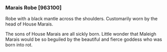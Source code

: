 ### Marais Robe [963100]

Robe with a black mantle across the shoulders. Customarily worn by the head of House Marais.

The sons of House Marais are all sickly born. Little wonder that Maleigh Marais would be so beguiled by the beautiful and fierce goddess who was born into rot.